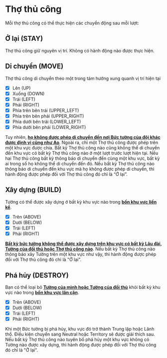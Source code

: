 # Thợ thủ công

Mỗi thợ thủ công có thể thực hiện các chuyển động sau mỗi lượt:

## Ở lại (STAY)

Thợ thủ công giữ nguyên vị trí. Không có hành động nào được thực hiện.

## Di chuyển (MOVE)

Thợ thủ công di chuyển theo một trong tám hướng xung quanh vị trí hiện tại

- [x] Lên (UP)
- [x] Xuống (DOWN)
- [x] Trái (LEFT)
- [x] Phải (RIGHT)
- [x] Phía trên bên trái (UPPER_LEFT)
- [x] Phía trên bên phải (UPPER_RIGHT)
- [x] Phía dưới bên trái (LOWER_LEFT)
- [x] Phía dưới bên phải (LOWER_RIGHT)

Tuy nhiên, **<u>họ không được phép di chuyển đến nơi Bức tường của đội khác được định vị cũng như Ao</u>**.
Ngoài ra, chỉ một Thợ thủ công được phép trên một khu vực được chia.
Bất kỳ Thợ thủ công nào cũng không thể di chuyển đến khu vực có bất kỳ Thợ thủ công nào ở một lượt trước lượt hiện tại.
Nếu hai Thợ thủ công bất kỳ thông báo di chuyển đến cùng một khu vực, bất kỳ ai trong số họ không thể di chuyển đến đó.
Nếu bất kỳ Thợ thủ công nào thông báo di chuyển đến khu vực mà họ không được phép di chuyển, thì hành động được phép đối với Thợ thủ công đó chỉ là “Ở lại”.

## Xây dựng (BUILD)

Tường có thể được xây dựng ở bất kỳ khu vực nào trong **<u>bốn khu vực liền kề</u>**.

- [x] Trên (ABOVE)
- [x] Dưới (BELOW)
- [x] Trái (LEFT)
- [x] Phải (RIGHT)

**<u>Bất kỳ bức tường không thể được xây dựng trên khu vực có bất kỳ Lâu đài, Tường của đối thủ hoặc Thợ thủ công nào</u>**.
Nếu bất kỳ Thợ thủ công nào thông báo xây Tường trên một khu vực như vậy, thì hành động được phép đối với Thợ thủ công đó chỉ là "Ở lại".

## Phá hủy (DESTROY)

Bạn có thể loại bỏ **<u>Tường của mình hoặc Tường của đối thủ</u>** khỏi bất kỳ khu vực nào trong **<u>bốn khu vực lân cận</u>**.

- [x] Trên (ABOVE)
- [x] Dưới (BELOW)
- [x] Trái (LEFT)
- [x] Phải (RIGHT)

Khi một Bức tường bị phá hủy, khu vực đó trở thành Trung lập hoặc Lãnh thổ.
Điều kiện chuyển sang Neutral hoặc Territory sẽ được giải thích sau.
Nếu bất kỳ Thợ thủ công nào tuyên bố phá hủy một khu vực không có Tường nào được xây dựng, thì hành động được phép đối với Thợ thủ công đó chỉ là "Ở lại".

